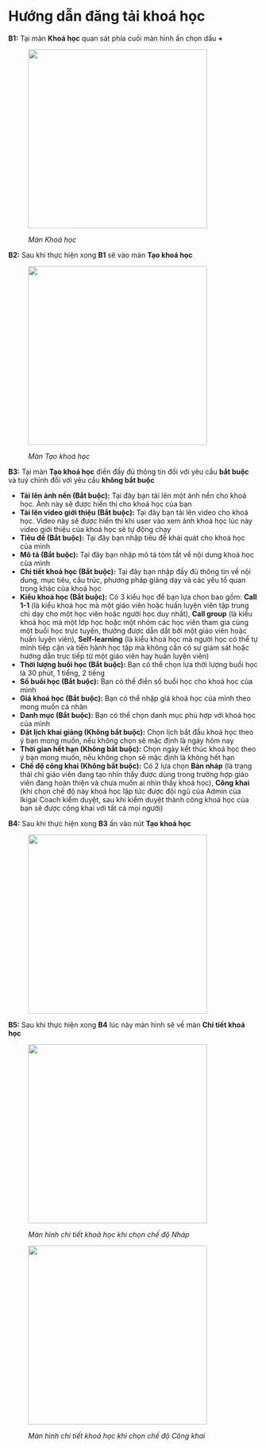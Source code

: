 # Hướng dẫn đăng tải khoá học

**B1:** Tại màn **Khoá học** quan sát phía cuối màn hình ấn chọn dấu **+**&#x20;

<figure><img src="../.gitbook/assets/photo_2024-06-20_10-54-43.jpg" alt="" width="360"><figcaption><p><em>Màn Khoá học</em> </p></figcaption></figure>

**B2:** Sau khi thực hiện xong **B1** sẽ vào màn **Tạo khoá học**&#x20;

<figure><img src="../.gitbook/assets/photo_2024-06-20_10-57-00.jpg" alt="" width="360"><figcaption><p><em>Màn Tạo khoá học</em></p></figcaption></figure>

**B3:** Tại màn **Tạo khoá học** điền đầy đủ thông tin đối với yêu cầu **bắt buộc** và tuỳ chỉnh đối với yêu cầu **không bắt buộc**

* **Tải lên ảnh nền (Bắt buộc):** Tại đây bạn tải lên một ảnh nền cho khoá học. Ảnh này sẽ được hiển thị cho khoá học của bạn&#x20;
* **Tải lên video giới thiệu (Bắt buộc):** Tại đây bạn tải lên video cho khoá học. Video này sẽ được hiển thi khi user vào xem ảnh khoá học lúc này video giới thiệu của khoá học sẽ tự động chạy&#x20;
* **Tiêu đề (Bắt buộc):** Tại đây bạn nhập tiêu đề khái quát cho khoá học của mình
* **Mô tả (Bắt buộc):** Tại đây bạn nhập mô tả tóm tắt về nội dung khoá học của mình
* **Chi tiết khoá học (Bắt buộc):** Tại đây bạn nhập đầy đủ thông tin về nội dung, mục tiêu, cầu trúc, phương pháp giảng dạy và các yếu tố quan trọng khác của khoá học
* **Kiểu khoá học (Bắt buộc):** Có 3 kiểu học để bạn lựa chọn bao gồm: **Call 1-1** (là kiểu khoá học mà một giáo viên hoặc huấn luyện viên tập trung chỉ dạy cho một học viên hoặc người học duy nhất), **Call group** (là kiểu khoá học mà một lớp học hoặc một nhóm các học viên tham gia cùng một buổi học trực tuyến, thường được dẫn dắt bởi một giáo viên hoặc huấn luyện viên), **Self-learning** (là kiểu khoá học mà người học có thể tự mình tiếp cận và tiến hành học tập mà không cần có sự giám sát hoặc hướng dẫn trực tiếp từ một giáo viên hay huấn luyện viên)
* **Thời lượng buổi học (Bắt buộc):** Bạn có thể chọn lựa thời lượng buổi học là 30 phút, 1 tiếng, 2 tiếng
* **Số buổi học (Bắt buộc):** Bạn có thể điền số buổi học cho khoá học của mình&#x20;
* **Giá khoá học (Bắt buộc):** Bạn có thể nhập giá khoá học của mình theo mong muốn cá nhân&#x20;
* **Danh mục (Bắt buộc):** Bạn có thể chọn danh mục phù hợp với khoá học của mình
* **Đặt lịch khai giảng (Không bắt buộc):** Chọn lịch bắt đầu khoá học theo ý bạn mong muốn, nếu không chọn sẽ mặc định là ngày hôm nay&#x20;
* **Thời gian hết hạn (Không bắt buộc):** Chọn ngày kết thúc khoá học theo ý bạn mong muốn, nếu không chọn sẽ mặc định là không hết hạn&#x20;
* **Chế độ công khai (Không bắt buộc):** Có 2 lựa chọn **Bản nháp** (là trạng thái chỉ giáo viên đang tạo nhìn thấy được dùng trong trường hợp giáo viên đang hoàn thiện và chưa muốn ai nhìn thấy khoá học), **Công khai** (khi chọn chế độ này khoá học lập tức được đội ngũ của Admin của Ikigai Coach kiểm duyệt, sau khi kiểm duyệt thành công khoá học của bạn sẽ được công khai với tất cả mọi người)

**B4:** Sau khi thực hiện xong **B3** ấn vào nút **Tạo khoá học**

<figure><img src="../.gitbook/assets/photo_2024-06-21_11-01-03.jpg" alt="" width="360"><figcaption></figcaption></figure>

**B5:** Sau khi thực hiện xong **B4** lúc này màn hình sẽ về màn **Chi tiết khoá học**&#x20;

<figure><img src="../.gitbook/assets/photo_2024-06-21_11-03-38.jpg" alt="" width="360"><figcaption><p><em>Màn hình chi tiết khoá học khi chọn chế độ Nháp</em></p></figcaption></figure>

<figure><img src="../.gitbook/assets/photo_2024-06-21_11-37-06.jpg" alt="" width="360"><figcaption><p><em>Màn hình chi tiết khoá học khi chọn chế độ Công khai</em> </p></figcaption></figure>

